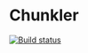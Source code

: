 # Chunkler
[![Build status](https://cloud-force.visualstudio.com/Pixel%20Battles/_apis/build/status/Chunkler/PixelBattles.Chunkler)](https://cloud-force.visualstudio.com/Pixel%20Battles/_build/latest?definitionId=9)
